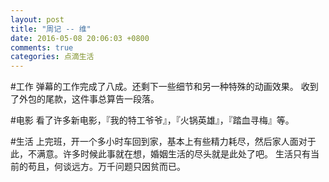 ```yaml
---
layout: post
title: "周记 -- 维"
date: 2016-05-08 20:06:03 +0800
comments: true
categories: 点滴生活
---
```

#工作
弹幕的工作完成了八成。还剩下一些细节和另一种特殊的动画效果。
收到了外包的尾款，这件事总算告一段落。

#电影
看了许多新电影，『我的特工爷爷』，『火锅英雄』，『踏血寻梅』等。

#生活
上完班，开一个多小时车回到家，基本上有些精力耗尽，然后家人面对于此，不满意。许多时候此事就在想，婚姻生活的尽头就是此处了吧。
生活只有当前的苟且，何谈远方。万千问题只因贫而已。
